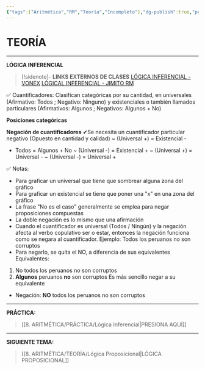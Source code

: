 ```yaml
---
{"tags":["Aritmética","RM","Teoría","Incompleto"],"dg-publish":true,"permalink":"/8-aritmetica/teoria/logica-inferencial/","dgPassFrontmatter":true}
---
```


# TEORÍA
---
**LÓGICA INFERENCIAL**

>[!sidenote]- **LINKS EXTERNOS DE CLASES** 
>[LÓGICA INFERENCIAL - VONEX](https://www.youtube.com/watch?v=xsb69W2QXnU) 
>[LÓGICAL INFERENCIAL - JIMITO RM](https://www.youtube.com/watch?v=tU1fHO5kfRA)

✅ Cuantificadores: Clasifican categóricas por su cantidad, en universales (Afirmativo: Todos ; Negativo: Ninguno) y existenciales o también llamados particulares (Afirmativos: Algunos ; Negativos: Algunos + No)

**Posiciones categóricas**


 **Negación de cuantificadores**
 ✔Se necesita un cuantificador particular negativo (Opuesto en cantidad y calidad)
 ~ (Universal +) = Existencial -
 - Todos = Algunos + No
 ~ (Universal -) = Existencial +
 ~ (Universal +) = Universal -
 ~ (Universal -) = Universal +
 
✅ Notas:
- Para graficar un universal que tiene que sombrear alguna zona del gráfico
- Para graficar un existencial se tiene que poner una "x" en una zona del gráfico
- La frase "No es el caso" generalmente se emplea para negar proposiciones compuestas
- La doble negación es lo mismo que una afirmación
- Cuando el cuantificador es universal (Todos / Ningún) y la negación afecta al verbo copulativo ser o estar, entonces la negación funciona como se negara al cuantificador. 
Ejemplo: Todos los peruanos no son corruptos
- Para negarlo, se quita el NO, a diferencia de sus equivalentes
Equivalentes:
1. No todos los peruanos no son corruptos
2. **Algunos** peruanos **no** son corruptos
Es más sencillo negar a su equivalente
- Negación: **NO** todos los peruanos no son corruptos

---
**PRÁCTICA:** 
>[[8. ARITMÉTICA/PRÁCTICA/Lógica Inferencial\|PRESIONA AQUÍ]]

---
**SIGUIENTE TEMA:** 
>[[8. ARITMÉTICA/TEORÍA/Lógica Proposicional\|LÓGICA PROPOSICIONAL]]

